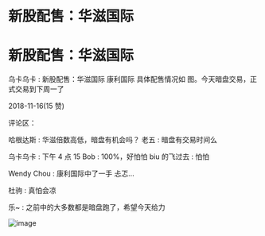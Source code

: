 # 新股配售：华滋国际

# 新股配售：华滋国际

乌卡乌卡 : 新股配售：华滋国际 康利国际 具体配售情况如 图。今天暗盘交易，正式交易到下周一了

2018-11-16(15 赞)

评论区：

哈根达斯 : 华滋倍数高低，暗盘有机会吗？ 老五 : 暗盘有交易时间么

乌卡乌卡 : 下午 4 点 15 Bob : 100%，好怕怕 biu 的飞过去 : 怕怕

Wendy Chou : 康利国际中了一手 忐忑…

杜驹 : 真怕会凉

乐~ : 之前中的大多数都是暗盘跑了，希望今天给力

![image](img/Image_374.png)